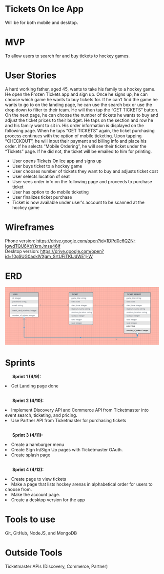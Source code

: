 # Tickets On Ice App
Will be for both mobile and desktop.

# MVP
To allow users to search for and buy tickets to hockey games.

# User Stories

A hard working father, aged 45, wants to take his family to a hockey game. He open the Frozen Tickets app and sign up. Once he signs up, he can choose which game he wants to buy tickets for. If he can’t find the game he wants to go to on the landing page, he can use the search box or use the drop down to filter to their team. He will then tap the “GET TICKETS” button. On the next page, he can choose the number of tickets he wants to buy and adjust the ticket prices to their budget. He taps on the section and row he and his family want to sit in. His order information is displayed on the following page. When he taps “GET TICKETS” again, the ticket purchasing process continues with the option of mobile ticketing. Upon tapping “CHECKOUT”, he will input their payment and billing info and place his order. If he selects “Mobile Ordering”, he will see their ticket under the “Tickets” page. If he did not, the ticket will be emailed to him for printing.

<ul>
  <li>User opens Tickets On Ice app and signs up</li>
  <li>User buys ticket to a hockey game</li>
  <li>User chooses number of tickets they want to buy and adjusts ticket cost</li>
  <li>User selects location of seat</li>
  <li>User sees order info on the following page and proceeds to purchase ticket</li>
  <li>User has option to do mobile ticketing</li>
  <li>User finalizes ticket purchase</li>
  <li>Ticket is now available under user's account to be scanned at the hockey game</li>
</ul>

# Wireframes
Phone version: https://drive.google.com/open?id=1DPd0c6QZN-IgwdTQU6XbYkrnJmse46If
<br>Desktop version: https://drive.google.com/open?id=10gSUG0ackIVXgm_SrtUFiTKIJdWE1j-W

# ERD
![image of code, TicketsOnIceERD](TicketsOnIceERD.png)

# Sprints
<ul><b>Sprint 1 (4/9):</b></ul>
<li>Get Landing page done</li>
<br>

<ul><b>Sprint 2 (4/10):</b></ul>
<li>Implement Discovery API and Commerce API from Ticketmaster into event search, ticketing, and pricing.</li>
<li>Use Partner API from Ticketmaster for purchasing tickets</li>
<br>

<b><ul>Sprint 3 (4/11):</ul></b>
<li>Create a hamburger menu</li>
<li>Create Sign In/Sign Up pages with Ticketmaster OAuth.</li>
<li>Create splash page</li>
<br>

<b><ul>Sprint 4 (4/12):</ul></b>
<li>Create page to view tickets</li>
<li>Make a page that lists hockey arenas in alphabetical order for users to choose from.</li>
<li>Make the account page.</li>
<li>Create a desktop version for the app</li>

# Tools to use
Git, GitHub, NodeJS, and MongoDB

# Outside Tools
Ticketmaster APIs (Discovery, Commerce, Partner)
